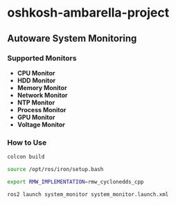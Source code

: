 # oshkosh-ambarella-project

## Autoware System Monitoring
### Supported Monitors
- **CPU Monitor**
- **HDD Monitor**
- **Memory Monitor**
- **Network Monitor**
- **NTP Monitor**
- **Process Monitor**
- **GPU Monitor**
- **Voltage Monitor**
### How to Use
```sh
colcon build

source /opt/ros/iron/setup.bash

export RMW_IMPLEMENTATION=rmw_cyclonedds_cpp

ros2 launch system_monitor system_monitor.launch.xml
```

